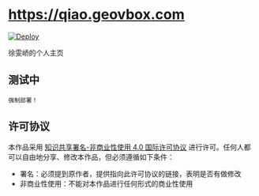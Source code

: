 # https://qiao.geovbox.com

[![Deploy](https://github.com/Ivyxwq/qiao.geovbox.com/actions/workflows/deploy.yml/badge.svg)](https://github.com/Ivyxwq/qiao.geovbox.com/actions/workflows/deploy.yml)

徐雯峤的个人主页

## 测试中
    强制部署！

## 许可协议

本作品采用 [知识共享署名-非商业性使用 4.0 国际许可协议](http://creativecommons.org/licenses/by-nc/4.0/) 进行许可。任何人都可以自由地分享、修改本作品，但必须遵循如下条件：

- 署名：必须提到原作者，提供指向此许可协议的链接，表明是否有做修改
- 非商业性使用：不能对本作品进行任何形式的商业性使用

